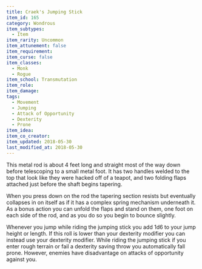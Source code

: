 ```yaml
---
title: Craek's Jumping Stick
item_id: 165
category: Wondrous
item_subtypes:
  - Item
item_rarity: Uncommon
item_attunement: false
item_requirement:
item_curse: false
item_classes:
  - Monk
  - Rogue
item_school: Transmutation
item_role:
item_damage:
tags:
  - Movement
  - Jumping
  - Attack of Opportunity
  - Dexterity
  - Prone
item_idea:
item_co_creator:
item_updated: 2018-05-30
last_modified_at: 2018-05-30
---
```


This metal rod is about 4 feet long and straight most of the way down before telescoping to a small metal foot. It has two handles welded to the top that look like they were hacked off of a teapot, and two folding flaps attached just before the shaft begins tapering.

When you press down on the rod the tapering section resists but eventually collapses in on itself as if it has a complex spring mechanism underneath it.
As a bonus action you can unfold the flaps and stand on them, one foot on each side of the rod, and as you do so you begin to bounce slightly.

Whenever you jump while riding the jumping stick you add 1d6 to your jump height or length. If this roll is lower than your dexterity modifier you can instead use your dexterity modifier.
While riding the jumping stick if you enter rough terrain or fail a dexterity saving throw you automatically fall prone. However, enemies have disadvantage on attacks of opportunity against you.
